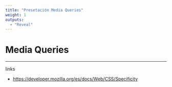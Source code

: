 ```yaml
---
title: "Presetación Media Queries"
weight: 1 
outputs:
  - "Reveal"
---
```


# Media Queries

---

links

- https://developer.mozilla.org/es/docs/Web/CSS/Specificity
